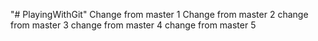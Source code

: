 "# PlayingWithGit" 
Change from master 1
Change from master 2
change from master 3
change from master 4
change from master 5
